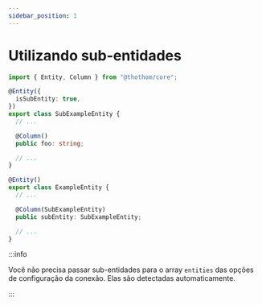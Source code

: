 ```yaml
---
sidebar_position: 1
---
```


# Utilizando sub-entidades

```ts
import { Entity, Column } from "@thothom/core";

@Entity({
  isSubEntity: true,
})
export class SubExampleEntity {
  // ...

  @Column()
  public foo: string;

  // ...
}

@Entity()
export class ExampleEntity {
  // ...

  @Column(SubExampleEntity)
  public subEntity: SubExampleEntity;

  // ...
}
```

:::info

Você não precisa passar sub-entidades para o array `entities` das opções de configuração da conexão. Elas são detectadas automaticamente.

:::
